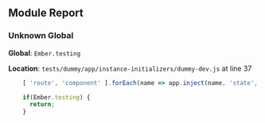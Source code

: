 ## Module Report

### Unknown Global

**Global**: `Ember.testing`

**Location**: `tests/dummy/app/instance-initializers/dummy-dev.js` at line 37

```js
    [ 'route', 'component' ].forEach(name => app.inject(name, 'state', 'service:state'));

    if(Ember.testing) {
      return;
    }
```
